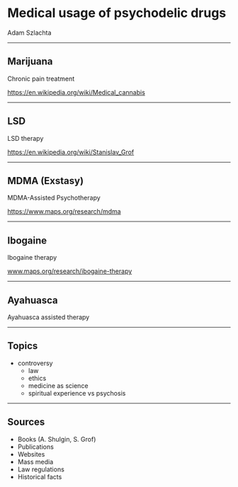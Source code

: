 <!-- class: center, middle, inverse -->

# Medical usage of psychodelic drugs

Adam Szlachta

---
## Marijuana

Chronic pain treatment

https://en.wikipedia.org/wiki/Medical_cannabis

---
## LSD

LSD therapy

https://en.wikipedia.org/wiki/Stanislav_Grof

---
## MDMA (Exstasy)

MDMA-Assisted Psychotherapy

https://www.maps.org/research/mdma

---
## Ibogaine


Ibogaine therapy

www.maps.org/research/ibogaine-therapy

---

## Ayahuasca

Ayahuasca assisted therapy

---

## Topics

- controversy
  * law
  * ethics
  * medicine as science
  * spiritual experience vs psychosis

---

## Sources

- Books (A. Shulgin, S. Grof)
- Publications
- Websites
- Mass media
- Law regulations
- Historical facts

